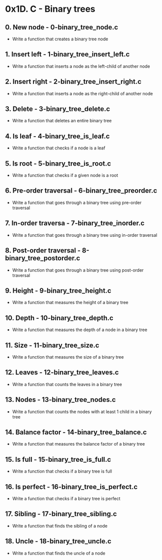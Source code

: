 # 0x1D. C - Binary trees  

## 0. New node - 0-binary_tree_node.c  
* Write a function that creates a binary tree node  
## 1. Insert left - 1-binary_tree_insert_left.c  
* Write a function that inserts a node as the left-child of another node  
## 2. Insert right - 2-binary_tree_insert_right.c  
* Write a function that inserts a node as the right-child of another node  
## 3. Delete - 3-binary_tree_delete.c  
* Write a function that deletes an entire binary tree  
## 4. Is leaf - 4-binary_tree_is_leaf.c  
* Write a function that checks if a node is a leaf  
## 5. Is root - 5-binary_tree_is_root.c  
* Write a function that checks if a given node is a root  
## 6. Pre-order traversal - 6-binary_tree_preorder.c  
* Write a function that goes through a binary tree using pre-order traversal  
## 7. In-order traversa - 7-binary_tree_inorder.c  
* Write a function that goes through a binary tree using in-order traversal  
## 8. Post-order traversal - 8-binary_tree_postorder.c  
* Write a function that goes through a binary tree using post-order traversal  
## 9. Height - 9-binary_tree_height.c
* Write a function that measures the height of a binary tree  
## 10. Depth - 10-binary_tree_depth.c  
* Write a function that measures the depth of a node in a binary tree  
## 11. Size - 11-binary_tree_size.c  
* Write a function that measures the size of a binary tree  
## 12. Leaves - 12-binary_tree_leaves.c  
* Write a function that counts the leaves in a binary tree  
## 13. Nodes - 13-binary_tree_nodes.c  
* Write a function that counts the nodes with at least 1 child in a binary tree  
## 14. Balance factor - 14-binary_tree_balance.c  
* Write a function that measures the balance factor of a binary tree  
## 15. Is full - 15-binary_tree_is_full.c  
* Write a function that checks if a binary tree is full  
## 16. Is perfect - 16-binary_tree_is_perfect.c  
* Write a function that checks if a binary tree is perfect  
## 17. Sibling - 17-binary_tree_sibling.c  
* Write a function that finds the sibling of a node  
## 18. Uncle - 18-binary_tree_uncle.c  
* Write a function that finds the uncle of a node  
